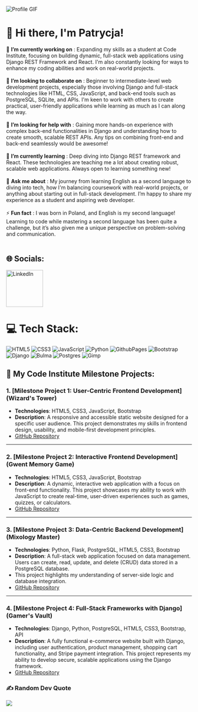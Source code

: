![Profile GIF](./profile-gif.gif)

# 💫  Hi there, I'm Patrycja!

🔭 **I’m currently working on** : Expanding my skills as a student at Code Institute, focusing on building dynamic, full-stack web applications using Django REST Framework and React.  I'm also constantly looking for ways to enhance my coding abilities and work on real-world projects.<br><br>👯 **I’m looking to collaborate on** : Beginner to intermediate-level web development projects, especially those involving Django and full-stack technologies like HTML, CSS, JavaScript, and back-end tools such as PostgreSQL, SQLite, and APIs. I'm keen to work with others to create practical, user-friendly applications while learning as much as I can along the way.<br><br>🤝 **I’m looking for help with** : Gaining more hands-on experience with complex back-end functionalities in Django and understanding how to create smooth, scalable REST APIs. Any tips on combining front-end and back-end seamlessly would be awesome!<br><br>🌱 **I’m currently learning** : Deep diving into Django REST framework and React. These technologies are teaching me a lot about creating robust, scalable web applications. Always open to learning something new!<br><br>💬 **Ask me about** : My journey from learning English as a second language to diving into tech, how I'm balancing coursework with real-world projects, or anything about starting out in full-stack development. I’m happy to share my experience as a student and aspiring web developer.<br><br>⚡ **Fun fact** : I was born in Poland, and English is my second language! Learning to code while mastering a second language has been quite a challenge, but it’s also given me a unique perspective on problem-solving and communication.<br><br>


## 🌐 Socials:
<a href="https://linkedin.com/in/patrycja-blaszkowska" target="_blank">
    <img src="https://user-images.githubusercontent.com/74038190/235294012-0a55e343-37ad-4b0f-924f-c8431d9d2483.gif" alt="LinkedIn" width="100" height="100"/>
</a>

# 💻 Tech Stack:
![HTML5](https://img.shields.io/badge/html5-%23E34F26.svg?style=for-the-badge&logo=html5&logoColor=white) ![CSS3](https://img.shields.io/badge/css3-%231572B6.svg?style=for-the-badge&logo=css3&logoColor=white) ![JavaScript](https://img.shields.io/badge/javascript-%23323330.svg?style=for-the-badge&logo=javascript&logoColor=%23F7DF1E) ![Python](https://img.shields.io/badge/python-3670A0?style=for-the-badge&logo=python&logoColor=ffdd54) ![GithubPages](https://img.shields.io/badge/github%20pages-121013?style=for-the-badge&logo=github&logoColor=white) ![Bootstrap](https://img.shields.io/badge/bootstrap-%238511FA.svg?style=for-the-badge&logo=bootstrap&logoColor=white) ![Django](https://img.shields.io/badge/django-%23092E20.svg?style=for-the-badge&logo=django&logoColor=white) ![Bulma](https://img.shields.io/badge/bulma-00D0B1?style=for-the-badge&logo=bulma&logoColor=white) ![Postgres](https://img.shields.io/badge/postgres-%23316192.svg?style=for-the-badge&logo=postgresql&logoColor=white) ![Gimp](https://img.shields.io/badge/Gimp-657D8B?style=for-the-badge&logo=gimp&logoColor=FFFFFF)

## 🚀 My Code Institute Milestone Projects:

### 1. **[Milestone Project 1: User-Centric Frontend Development](Wizard's Tower)**
   - **Technologies**: HTML5, CSS3, JavaScript, Bootstrap
   - **Description**: A responsive and accessible static website designed for a specific user audience. This project demonstrates my skills in frontend design, usability, and mobile-first development principles.
   - [GitHub Repository](https://github.com/PatrycjaBlaszkowska/project-WizardsTower)

<hr>

### 2. **[Milestone Project 2: Interactive Frontend Development](Gwent Memory Game)**
   - **Technologies**: HTML5, CSS3, JavaScript, Bootstrap
   - **Description**: A dynamic, interactive web application with a focus on front-end functionality. This project showcases my ability to work with JavaScript to create real-time, user-driven experiences such as games, quizzes, or calculators.
   - [GitHub Repository](https://github.com/PatrycjaBlaszkowska/gwent-memory-game)

<hr>

### 3. **[Milestone Project 3: Data-Centric Backend Development](Mixology Master)**
   - **Technologies**: Python, Flask, PostgreSQL, HTML5, CSS3, Bootstrap
   - **Description**: A full-stack web application focused on data management. Users can create, read, update, and delete (CRUD) data stored in a PostgreSQL database.
   - This project highlights my understanding of server-side logic and database integration.
   - [GitHub Repository](https://github.com/PatrycjaBlaszkowska/mixology-master) 

<hr>

### 4. **[Milestone Project 4: Full-Stack Frameworks with Django](Gamer's Vault)**
   - **Technologies**: Django, Python, PostgreSQL, HTML5, CSS3, Bootstrap, API
   - **Description**: A fully functional e-commerce website built with Django, including user authentication, product management, shopping cart functionality, and Stripe payment integration. This project represents my ability to develop secure, scalable applications using the Django framework.
   - [GitHub Repository](https://github.com/PatrycjaBlaszkowska/gamers-vault) 

### ✍️ Random Dev Quote
![](https://quotes-github-readme.vercel.app/api?type=horizontal&theme=radical)

<!-- Proudly created with GPRM ( https://gprm.itsvg.in ) -->

